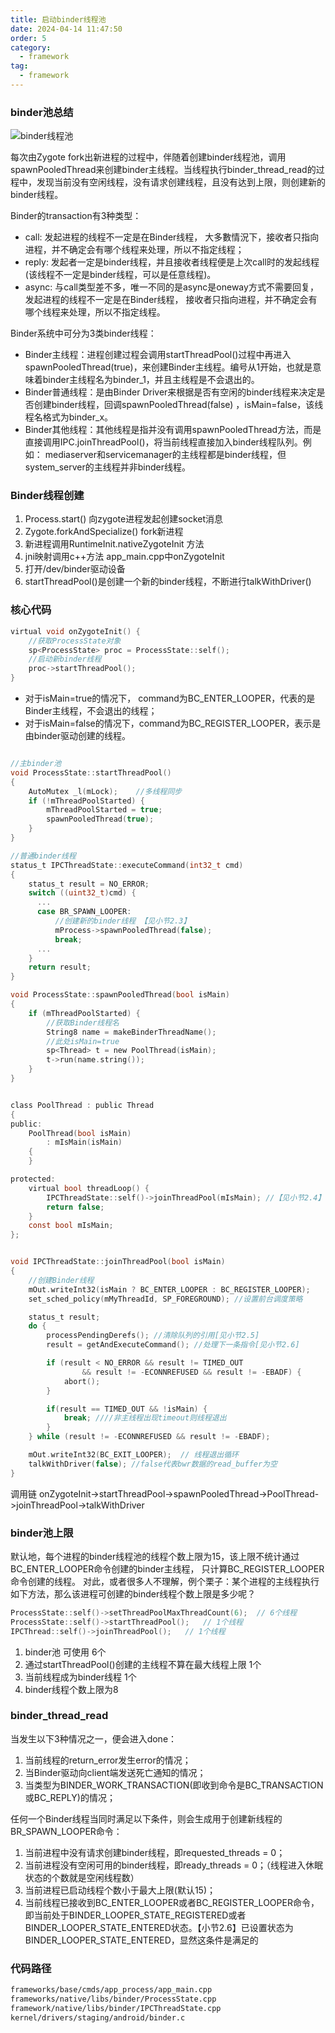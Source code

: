```yaml
---
title: 启动binder线程池
date: 2024-04-14 11:47:50
order: 5
category:
  - framework
tag:
  - framework
---
```


### binder池总结
![binder线程池](images/binder_pool.png)

每次由Zygote fork出新进程的过程中，伴随着创建binder线程池，调用spawnPooledThread来创建binder主线程。当线程执行binder_thread_read的过程中，发现当前没有空闲线程，没有请求创建线程，且没有达到上限，则创建新的binder线程。

Binder的transaction有3种类型：

* call: 发起进程的线程不一定是在Binder线程， 大多數情況下，接收者只指向进程，并不确定会有哪个线程来处理，所以不指定线程；
* reply: 发起者一定是binder线程，并且接收者线程便是上次call时的发起线程(该线程不一定是binder线程，可以是任意线程)。
* async: 与call类型差不多，唯一不同的是async是oneway方式不需要回复，发起进程的线程不一定是在Binder线程， 接收者只指向进程，并不确定会有哪个线程来处理，所以不指定线程。

Binder系统中可分为3类binder线程：

* Binder主线程：进程创建过程会调用startThreadPool()过程中再进入spawnPooledThread(true)，来创建Binder主线程。编号从1开始，也就是意味着binder主线程名为binder_1，并且主线程是不会退出的。
* Binder普通线程：是由Binder Driver来根据是否有空闲的binder线程来决定是否创建binder线程，回调spawnPooledThread(false) ，isMain=false，该线程名格式为binder_x。
* Binder其他线程：其他线程是指并没有调用spawnPooledThread方法，而是直接调用IPC.joinThreadPool()，将当前线程直接加入binder线程队列。例如： mediaserver和servicemanager的主线程都是binder线程，但system_server的主线程并非binder线程。

### Binder线程创建
1. Process.start() 向zygote进程发起创建socket消息
2. Zygote.forkAndSpecialize() fork新进程
3. 新进程调用RuntimeInit.nativeZygoteInit 方法
4. jni映射调用c++方法 app_main.cpp中onZygoteInit
5. 打开/dev/binder驱动设备
6. startThreadPool()是创建一个新的binder线程，不断进行talkWithDriver()

### 核心代码
```c
virtual void onZygoteInit() {
    //获取ProcessState对象
    sp<ProcessState> proc = ProcessState::self();
    //启动新binder线程 
    proc->startThreadPool();
}
```

* 对于isMain=true的情况下， command为BC_ENTER_LOOPER，代表的是Binder主线程，不会退出的线程；
* 对于isMain=false的情况下，command为BC_REGISTER_LOOPER，表示是由binder驱动创建的线程。

```c

//主binder池
void ProcessState::startThreadPool()
{
    AutoMutex _l(mLock);    //多线程同步
    if (!mThreadPoolStarted) {
        mThreadPoolStarted = true;
        spawnPooledThread(true);  
    }
}

//普通binder线程
status_t IPCThreadState::executeCommand(int32_t cmd)
{
    status_t result = NO_ERROR;
    switch ((uint32_t)cmd) {
      ...
      case BR_SPAWN_LOOPER:
          //创建新的binder线程 【见小节2.3】
          mProcess->spawnPooledThread(false);
          break;
      ...
    }
    return result;
}

void ProcessState::spawnPooledThread(bool isMain)
{
    if (mThreadPoolStarted) {
        //获取Binder线程名
        String8 name = makeBinderThreadName();
        //此处isMain=true
        sp<Thread> t = new PoolThread(isMain);
        t->run(name.string());
    }
}


class PoolThread : public Thread
{
public:
    PoolThread(bool isMain)
        : mIsMain(isMain)
    {
    }

protected:
    virtual bool threadLoop() {
        IPCThreadState::self()->joinThreadPool(mIsMain); //【见小节2.4】
        return false;
    }
    const bool mIsMain;
};


void IPCThreadState::joinThreadPool(bool isMain)
{
    //创建Binder线程
    mOut.writeInt32(isMain ? BC_ENTER_LOOPER : BC_REGISTER_LOOPER);
    set_sched_policy(mMyThreadId, SP_FOREGROUND); //设置前台调度策略

    status_t result;
    do {
        processPendingDerefs(); //清除队列的引用[见小节2.5]
        result = getAndExecuteCommand(); //处理下一条指令[见小节2.6]

        if (result < NO_ERROR && result != TIMED_OUT
                && result != -ECONNREFUSED && result != -EBADF) {
            abort();
        }

        if(result == TIMED_OUT && !isMain) {
            break; ////非主线程出现timeout则线程退出
        }
    } while (result != -ECONNREFUSED && result != -EBADF);

    mOut.writeInt32(BC_EXIT_LOOPER);  // 线程退出循环
    talkWithDriver(false); //false代表bwr数据的read_buffer为空
}
```

调用链
onZygoteInit->startThreadPool->spawnPooledThread->PoolThread->joinThreadPool->talkWithDriver

### binder池上限

默认地，每个进程的binder线程池的线程个数上限为15，该上限不统计通过BC_ENTER_LOOPER命令创建的binder主线程， 只计算BC_REGISTER_LOOPER命令创建的线程。 对此，或者很多人不理解，例个栗子：某个进程的主线程执行如下方法，那么该进程可创建的binder线程个数上限是多少呢？

```c
ProcessState::self()->setThreadPoolMaxThreadCount(6);  // 6个线程
ProcessState::self()->startThreadPool();   // 1个线程
IPCThread::self()->joinThreadPool();   // 1个线程
```

1. binder池 可使用 6个
2. 通过startThreadPool()创建的主线程不算在最大线程上限 1个
3. 当前线程成为binder线程 1个
4. binder线程个数上限为8


### binder_thread_read

当发生以下3种情况之一，便会进入done：

1. 当前线程的return_error发生error的情况；
2. 当Binder驱动向client端发送死亡通知的情况；
3. 当类型为BINDER_WORK_TRANSACTION(即收到命令是BC_TRANSACTION或BC_REPLY)的情况；

任何一个Binder线程当同时满足以下条件，则会生成用于创建新线程的BR_SPAWN_LOOPER命令：

1. 当前进程中没有请求创建binder线程，即requested_threads = 0；
2. 当前进程没有空闲可用的binder线程，即ready_threads = 0；（线程进入休眠状态的个数就是空闲线程数）
3. 当前进程已启动线程个数小于最大上限(默认15)；
4. 当前线程已接收到BC_ENTER_LOOPER或者BC_REGISTER_LOOPER命令，即当前处于BINDER_LOOPER_STATE_REGISTERED或者BINDER_LOOPER_STATE_ENTERED状态。【小节2.6】已设置状态为BINDER_LOOPER_STATE_ENTERED，显然这条件是满足的


### 代码路径
```markdown
frameworks/base/cmds/app_process/app_main.cpp
frameworks/native/libs/binder/ProcessState.cpp
framework/native/libs/binder/IPCThreadState.cpp
kernel/drivers/staging/android/binder.c
```